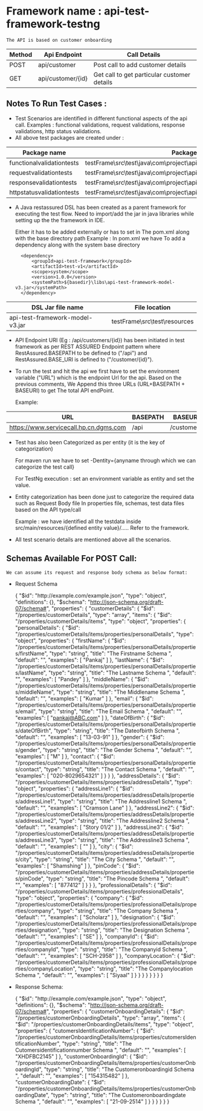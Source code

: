 # Framework name : api-test-framework-testng

	The API is based on customer onboarding

| Method | Api Endpoint | Call Details |
|--------|--------------|--------------|
| POST | api/customer | Post call to add customer details |
| GET | api/customer/{id} | Get call to get particular customer details |

## Notes To Run Test Cases : 

+ Test Scenarios are identified in different functional aspects of the api call.
	Examples : functional validations, request validations, response validations, http status validations.
+ All above test packages are created under : 

|Package name| Package location|
|------------|-----------------|
| functionalvalidationtests | testFrame\src\test\java\com\project\api\testscenarios\functionalvalidationtests |
| requestvalidationtests | testFrame\src\test\java\com\project\api\testscenarios\requestvalidationtests |
| responsevalidationtests | testFrame\src\test\java\com\project\api\testscenarios\responsevalidationtests |
| httpstatusvalidationtests | testFrame\src\test\java\com\project\api\testscenarios\httpstatusvalidationtests |

+ A Java restassured DSL has been created as a parent framework for executing the test flow.
Need to import/add the jar in java libraries while setting up the the framework in IDE.

	Either it has to be added externally or has to set in The pom.xml along with the base directory path
	Example : 
	In pom.xml we have To add a dependency along with the system base directory
	
		<dependency>
	    	<groupId>api-test-framework</groupId>
	    	<artifactId>test-v1</artifactId>
	    	<scope>system</scope>
	    	<version>1.0.0</version>
	    	<systemPath>${basedir}\libs\api-test-framework-model-v3.jar</systemPath>
		</dependency>

|DSL Jar file name| File location|
|-----------------|--------------|
| api-test-framework-model-v3.jar | testFrame\src\test\resources |

+ API Endpoint URI (Eg : /api/customers/{id}) has been initiated in test framework as per REST ASSURED Endpoint pattern
where RestAssured.BASEPATH to be defined to ("/api") and RestAssured.BASE_URI is defined to ("/customer/{id}"). 

+ To run the test and hit the api we first have to set the environment variable ("URL") which is the endpoint Url for the api.
Based on the previous comments, We Append this three URLs (URL+BASEPATH + BASEURI) to get The total API endPoint.

	Example: 
	
| URL | BASEPATH | BASEURI |
|-----|----------|---------|
|https://www.servicecall.hp.cn.dgms.com | /api | /customers |

+ Test has also been Categorized as per entity (it is the key of categorization)

	For maven run we have to set -Dentity={anyname through which we can categorize the test call}
	
	For TestNg execution : set an environment variable as entity and set the value.

+ Entity categorization has been done just to categorize the required data such as Request Body file In properties file, schemas, test data files based on the API type/call
	
	Example : we have identified all the testdata inside src/main/resources/{defined entity value}/.....
	Refer to the framework.
	
+ All test scenario details are mentioned above all the scenarios.	  

## Schemas Available For POST Call: 
	
	We can assume its request and response body schema as below format: 

+ Request Schema

	 {
	  "$id": "http://example.com/example.json",
	  "type": "object",
	  "definitions": {},
	  "$schema": "http://json-schema.org/draft-07/schema#",
	  "properties": {
	    "customerDetails": {
	      "$id": "/properties/customerDetails",
	      "type": "array",
	      "items": {
	        "$id": "/properties/customerDetails/items",
	        "type": "object",
	        "properties": {
	          "personalDetails": {
	            "$id": "/properties/customerDetails/items/properties/personalDetails",
	            "type": "object",
	            "properties": {
	              "firstName": {
	                "$id": "/properties/customerDetails/items/properties/personalDetails/properties/firstName",
	                "type": "string",
	                "title": "The Firstname Schema ",
	                "default": "",
	                "examples": [
	                  "Pankaj"
	                ]
	              },
	              "lastName": {
	                "$id": "/properties/customerDetails/items/properties/personalDetails/properties/lastName",
	                "type": "string",
	                "title": "The Lastname Schema ",
	                "default": "",
	                "examples": [
	                  "Pandey"
	                ]
	              },
	              "middleName": {
	                "$id": "/properties/customerDetails/items/properties/personalDetails/properties/middleName",
	                "type": "string",
	                "title": "The Middlename Schema ",
	                "default": "",
	                "examples": [
	                  "Kumar"
	                ]
	              },
	              "email": {
	                "$id": "/properties/customerDetails/items/properties/personalDetails/properties/email",
	                "type": "string",
	                "title": "The Email Schema ",
	                "default": "",
	                "examples": [
	                  "pankaj@ABC.com"
	                ]
	              },
	              "dateOfBirth": {
	                "$id": "/properties/customerDetails/items/properties/personalDetails/properties/dateOfBirth",
	                "type": "string",
	                "title": "The Dateofbirth Schema ",
	                "default": "",
	                "examples": [
	                  "13-03-91"
	                ]
	              },
	              "gender": {
	                "$id": "/properties/customerDetails/items/properties/personalDetails/properties/gender",
	                "type": "string",
	                "title": "The Gender Schema ",
	                "default": "",
	                "examples": [
	                  "M"
	                ]
	              },
	              "contact": {
	                "$id": "/properties/customerDetails/items/properties/personalDetails/properties/contact",
	                "type": "string",
	                "title": "The Contact Schema ",
	                "default": "",
	                "examples": [
	                  "020-8029654321"
	                ]
	              }
	            }
	          },
	          "addressDetails": {
	            "$id": "/properties/customerDetails/items/properties/addressDetails",
	            "type": "object",
	            "properties": {
	              "addressLine1": {
	                "$id": "/properties/customerDetails/items/properties/addressDetails/properties/addressLine1",
	                "type": "string",
	                "title": "The Addressline1 Schema ",
	                "default": "",
	                "examples": [
	                  "Cramson Lane"
	                ]
	              },
	              "addressLine2": {
	                "$id": "/properties/customerDetails/items/properties/addressDetails/properties/addressLine2",
	                "type": "string",
	                "title": "The Addressline2 Schema ",
	                "default": "",
	                "examples": [
	                  "Story 01/2"
	                ]
	              },
	              "addressLine3": {
	                "$id": "/properties/customerDetails/items/properties/addressDetails/properties/addressLine3",
	                "type": "string",
	                "title": "The Addressline3 Schema ",
	                "default": "",
	                "examples": [
	                  ""
	                ]
	              },
	              "city": {
	                "$id": "/properties/customerDetails/items/properties/addressDetails/properties/city",
	                "type": "string",
	                "title": "The City Schema ",
	                "default": "",
	                "examples": [
	                  "Shamshing"
	                ]
	              },
	              "pinCode": {
	                "$id": "/properties/customerDetails/items/properties/addressDetails/properties/pinCode",
	                "type": "string",
	                "title": "The Pincode Schema ",
	                "default": "",
	                "examples": [
	                  "877412"
	                ]
	              }
	            }
	          },
	          "professionalDetails": {
	            "$id": "/properties/customerDetails/items/properties/professionalDetails",
	            "type": "object",
	            "properties": {
	              "company": {
	                "$id": "/properties/customerDetails/items/properties/professionalDetails/properties/company",
	                "type": "string",
	                "title": "The Company Schema ",
	                "default": "",
	                "examples": [
	                  "Scholarz"
	                ]
	              },
	              "designation": {
	                "$id": "/properties/customerDetails/items/properties/professionalDetails/properties/designation",
	                "type": "string",
	                "title": "The Designation Schema ",
	                "default": "",
	                "examples": [
	                  "SE"
	                ]
	              },
	              "companyId": {
	                "$id": "/properties/customerDetails/items/properties/professionalDetails/properties/companyId",
	                "type": "string",
	                "title": "The Companyid Schema ",
	                "default": "",
	                "examples": [
	                  "SCH-2958"
	                ]
	              },
	              "companyLocation": {
	                "$id": "/properties/customerDetails/items/properties/professionalDetails/properties/companyLocation",
	                "type": "string",
	                "title": "The Companylocation Schema ",
	                "default": "",
	                "examples": [
	                  "Siyaal"
	                ]
	              }
	            }
	          }
	        }
	      }
	    }
	  }
	}


+ Response Schema: 

	{
	  "$id": "http://example.com/example.json",
	  "type": "object",
	  "definitions": {},
	  "$schema": "http://json-schema.org/draft-07/schema#",
	  "properties": {
	    "customerOnboardingDetails": {
	      "$id": "/properties/customerOnboardingDetails",
	      "type": "array",
	      "items": {
	        "$id": "/properties/customerOnboardingDetails/items",
	        "type": "object",
	        "properties": {
	          "cutomersIdentificationNumber": {
	            "$id": "/properties/customerOnboardingDetails/items/properties/cutomersIdentificationNumber",
	            "type": "string",
	            "title": "The Cutomersidentificationnumber Schema ",
	            "default": "",
	            "examples": [
	              "XHDFBC2145"
	            ]
	          },
	          "customerOnboardingId": {
	            "$id": "/properties/customerOnboardingDetails/items/properties/customerOnboardingId",
	            "type": "string",
	            "title": "The Customeronboardingid Schema ",
	            "default": "",
	            "examples": [
	              "154315482"
	            ]
	          },
	          "customerOnboardingDate": {
	            "$id": "/properties/customerOnboardingDetails/items/properties/customerOnboardingDate",
	            "type": "string",
	            "title": "The Customeronboardingdate Schema ",
	            "default": "",
	            "examples": [
	              "21-09-2514"
	            ]
	          }
	        }
	      }
	    }
	  }
	}

